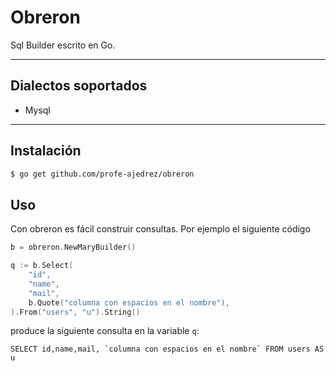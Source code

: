 # Obreron

Sql Builder escrito en Go.

---

## Dialectos soportados

* Mysql

---


## Instalación

```bash
$ go get github.com/profe-ajedrez/obreron
```

## Uso


Con obreron es fácil construir consultas. Por ejemplo el siguiente código 


```go
b = obreron.NewMaryBuilder()

q := b.Select(
    "id",
    "name",
    "mail",
    b.Quote("columna con espacios en el nombre"),
).From("users", "u").String()
```

produce la siguiente consulta en la variable `q`: 

```
SELECT id,name,mail, `columna con espacios en el nombre` FROM users AS u 
```


